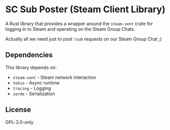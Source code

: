 # SC Sub Poster (Steam Client Library)

A Rust library that provides a wrapper around the `steam-vent` crate for logging in to Steam and operating on the Steam Group Chats.

Actually all we need just to post `!sub` requests on our Steam Group Chat ;)

## Dependencies

This library depends on:
- `steam-vent` - Steam network interaction
- `tokio` - Async runtime
- `tracing` - Logging
- `serde` - Serialization

## License

GPL-3.0-only
